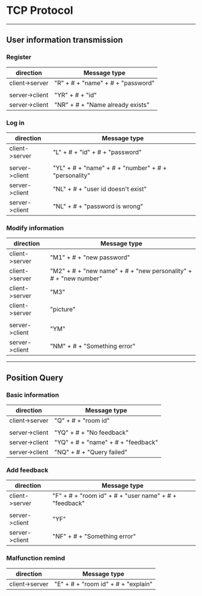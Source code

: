 
# TCP Protocol

----------------------------

## User information transmission

### Register

|direction|Message type|
|-|-|
|client->server|"R" + # + "name" + # + "password"|
|||
|server->client|"YR" + # + "id"|
|server->client|"NR" + # + "Name already exists"|

### Log in
|direction|Message type|
|-|-|
|client->server|"L" + # + "id" + # + "password"|
|||
|server->client|"YL" + # + "name" + # + "number" + # + "personality"|
|server->client|"NL" + # + "user id doesn't exist"|
|server->client|"NL" + # + "password is wrong"|


### Modify information
|direction|Message type|
|-|-|
|client->server|"M1" + # + "new password"|
|client->server|"M2" + # + "new name" + # + "new personality" + # + "new number"|
|client->server|"M3"|
|client->server|"picture"|
|||
|server->client|"YM"|
|server->client|"NM" + # + "Something error"|

----------------------------

## Position Query

### Basic information
|direction|Message type|
|-|-|
|client->server|"Q" + # + "room id"|
|||
|server->client|"YQ" + # + "No feedback"|
|server->client|"YQ" + # + "name" + # + "feedback"|
|server->client|"NQ" + # + "Query failed"|

### Add feedback
|direction|Message type|
|-|-|
|client->server|"F" + # + "room id" + # + "user name" + # + "feedback"|
|||
|server->client|"YF"|
|server->client|"NF" + # + "Something error"|

### Malfunction remind
|direction|Message type|
|-|-|
|client->server|"E" + # + "room id" + # + "explain"|

